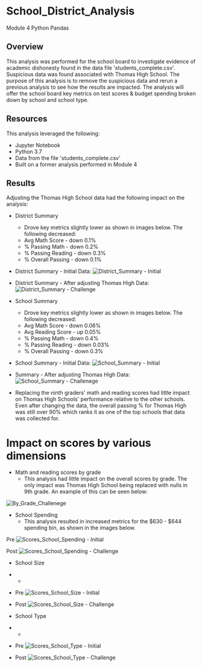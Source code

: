 # School_District_Analysis
Module 4 Python Pandas

## Overview
This analysis was performed for the school board to investigate evidence of academic dishonesty found in the data file 'students_complete.csv'. Suspicious data was found associated with Thomas High School. The purpose of this analysis is to remove the suspicious data and rerun a previous analysis to see how the results are impacted. The analysis will offer the school board key metrics on test scores & budget spending broken down by school and school type. 

## Resources
This analysis leveraged the following:
* Jupyter Notebook
* Python 3.7
* Data from the file 'students_complete.csv'
* Built on a former analysis performed in Module 4

## Results
Adjusting the Thomas High School data had the following impact on the analysis:
* District Summary
  * Drove key metrics slightly lower as shown in images below. The following decreased:
  * Avg Math Score - down 0.1% 
  * % Passing Math - down 0.2%
  * % Passing Reading - down 0.3%
  * % Overall Passing - down 0.1%
  
* District Summary - Initial Data:
![District_Summary - Initial](https://user-images.githubusercontent.com/85259984/132100090-75ed10b2-78b5-4f91-b740-cf02f233d6a6.PNG)
* District Summary - After adjusting Thomas High Data:
![District_Summary - Challenge](https://user-images.githubusercontent.com/85259984/132100092-859e1eef-be5a-42e4-86f0-677099314605.PNG)


* School Summary
  * Drove key metrics slightly lower as shown in images below. The following decreased:
  * Avg Math Score - down 0.06% 
  * Avg Reading Score - up 0.05%
  * % Passing Math - down 0.4%
  * % Passing Reading - down 0.03%
  * % Overall Passing - down 0.3%
  
* School Summary - Initial Data:
![School_Summary - Initial](https://user-images.githubusercontent.com/85259984/132100328-3e4a48db-8696-4711-9ff5-cdf4dceddb35.PNG)
* Summary - After adjusting Thomas High Data:
![School_Summary - Challenege](https://user-images.githubusercontent.com/85259984/132100307-be530254-6037-4a76-915c-e28732690d16.PNG)

* Replacing the ninth graders' math and reading scores had little impact on Thomas High Schools' performance relative to the other schools. Even after changing the data, the overall passing % for Thomas High was still over 90% which ranks it as one of the top schools that data was collected for. 

# Impact on scores by various dimensions

* Math and reading scores by grade
    * This analysis had little impact on the overall scores by grade. The only impact was Thomas High School being replaced with nulls in 9th grade. An example of this can be seen below:

![By_Grade_Challenege](https://user-images.githubusercontent.com/85259984/132101145-d2ba2e6a-085b-4155-8fca-4a779fcd2dac.PNG)



* School Spending
    * This analysis resulted in increased metrics for the $630 - $644 spending bin, as shown in the images below.

Pre ![Scores_School_Spending - Initial](https://user-images.githubusercontent.com/85259984/132101160-f57062e4-c0fa-4d87-b2d4-7d3366fa4b1d.PNG)



Post ![Scores_School_Spending - Challenge](https://user-images.githubusercontent.com/85259984/132101206-981a6c62-f50c-4b9e-8882-e9cd85eea491.PNG)


* School Size
* *
* Pre
![Scores_School_Size - Initial](https://user-images.githubusercontent.com/85259984/132100644-6a4197f0-400d-4775-807a-5a6f93ed2db2.PNG)
* Post
![Scores_School_Size - Challenge](https://user-images.githubusercontent.com/85259984/132100648-04cf1ee0-1704-41c3-b145-7bf067a5d5fb.PNG)

* School Type
* *
* Pre
![Scores_School_Type - Initial](https://user-images.githubusercontent.com/85259984/132100662-efafd1df-71e4-4285-9315-057a8d6a7835.PNG)
* Post
![Scores_School_Type - Challenge](https://user-images.githubusercontent.com/85259984/132100666-4a476285-1afd-4e1a-b062-989cdc28afdb.PNG)



